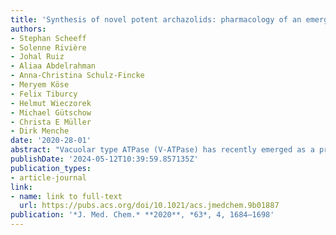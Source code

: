 ```yaml
---
title: 'Synthesis of novel potent archazolids: pharmacology of an emerging class of anticancer drugs'
authors:
- Stephan Scheeff
- Solenne Rivière
- Johal Ruiz
- Aliaa Abdelrahman
- Anna-Christina Schulz-Fincke
- Meryem Köse
- Felix Tiburcy
- Helmut Wieczorek
- Michael Gütschow
- Christa E Müller
- Dirk Menche
date: '2020-28-01'
abstract: "Vacuolar type ATPase (V-ATPase) has recently emerged as a promising novel anticancer target based on extensive in vitro and in vivo studies with archazolids, complex polyketide macrolides, which present the most potent V-ATPase inhibitors known to date. Herein, we report a biomimetic, one-step preparation of archazolid F, the most potent and least abundant archazolid, the design and synthesis of five novel, carefully selected archazolid analogues, and the biological evaluation of these antiproliferative agents, leading to the discovery of a very potent but profoundly simplified archazolid analogue. Furthermore, the first general biological profiling of the archazolids against a broad range of more than 100 therapeutically relevant targets is reported, leading to the discovery of novel and important targets. Finally, first pharmacokinetic data of these natural products are disclosed. All of these data are relevant in the further preclinical development of the archazolids as well as the evaluation of V-ATPases as a novel and powerful class of anticancer targets."
publishDate: '2024-05-12T10:39:59.857135Z'
publication_types:
- article-journal
link:
- name: link to full-text
  url: https://pubs.acs.org/doi/10.1021/acs.jmedchem.9b01887
publication: '*J. Med. Chem.* **2020**, *63*, 4, 1684–1698'
---
```

